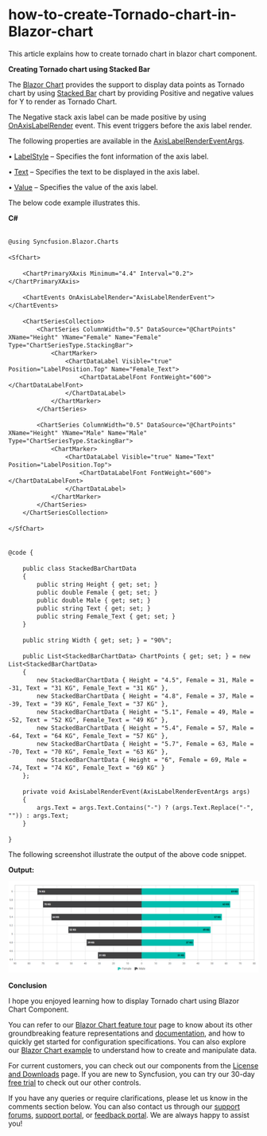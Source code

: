 # how-to-create-Tornado-chart-in-Blazor-chart

This article explains how to create tornado chart in blazor chart component.

**Creating Tornado chart using Stacked Bar**

The [Blazor Chart](https://www.syncfusion.com/blazor-components/blazor-charts) provides the support to display data points as Tornado chart by using [Stacked Bar](https://www.syncfusion.com/blazor-components/blazor-charts/chart-types/stacked-bar-chart) chart by providing Positive and negative values for Y to render as Tornado Chart.

The Negative stack axis label can be made positive by using [OnAxisLabelRender](https://help.syncfusion.com/cr/blazor/Syncfusion.Blazor.Charts.ChartEvents.html#Syncfusion_Blazor_Charts_ChartEvents_OnAxisLabelRender) event. This event triggers before the axis label render.

The following properties are available in the [AxisLabelRenderEventArgs](https://help.syncfusion.com/cr/blazor/Syncfusion.Blazor.Charts.AxisLabelRenderEventArgs.html).

•	[LabelStyle](https://help.syncfusion.com/cr/blazor/Syncfusion.Blazor.Charts.AxisLabelRenderEventArgs.html#Syncfusion_Blazor_Charts_AxisLabelRenderEventArgs_LabelStyle) – Specifies the font information of the axis label.

•	[Text](https://help.syncfusion.com/cr/blazor/Syncfusion.Blazor.Charts.AxisLabelRenderEventArgs.html#Syncfusion_Blazor_Charts_AxisLabelRenderEventArgs_Text) – Specifies the text to be displayed in the axis label.

•	[Value](https://help.syncfusion.com/cr/blazor/Syncfusion.Blazor.Charts.AxisLabelRenderEventArgs.html#Syncfusion_Blazor_Charts_AxisLabelRenderEventArgs_Value) – Specifies the value of the axis label.

The below code example illustrates this.

**C#**

```cshtml

@using Syncfusion.Blazor.Charts

<SfChart>

    <ChartPrimaryXAxis Minimum="4.4" Interval="0.2"></ChartPrimaryXAxis>

    <ChartEvents OnAxisLabelRender="AxisLabelRenderEvent"></ChartEvents>

    <ChartSeriesCollection>
        <ChartSeries ColumnWidth="0.5" DataSource="@ChartPoints" XName="Height" YName="Female" Name="Female" Type="ChartSeriesType.StackingBar">
            <ChartMarker>
                <ChartDataLabel Visible="true" Position="LabelPosition.Top" Name="Female_Text">
                    <ChartDataLabelFont FontWeight="600"></ChartDataLabelFont>
                </ChartDataLabel>
            </ChartMarker>
        </ChartSeries>
        
        <ChartSeries ColumnWidth="0.5" DataSource="@ChartPoints" XName="Height" YName="Male" Name="Male" Type="ChartSeriesType.StackingBar">
            <ChartMarker>
                <ChartDataLabel Visible="true" Name="Text" Position="LabelPosition.Top">
                    <ChartDataLabelFont FontWeight="600"></ChartDataLabelFont>
                </ChartDataLabel>
            </ChartMarker>
        </ChartSeries>
    </ChartSeriesCollection>

</SfChart>


@code {

    public class StackedBarChartData
    {
        public string Height { get; set; }
        public double Female { get; set; }
        public double Male { get; set; }
        public string Text { get; set; }
        public string Female_Text { get; set; }
    }

    public string Width { get; set; } = "90%";

    public List<StackedBarChartData> ChartPoints { get; set; } = new List<StackedBarChartData>
    {
        new StackedBarChartData { Height = "4.5", Female = 31, Male = -31, Text = "31 KG", Female_Text = "31 KG" },
        new StackedBarChartData { Height = "4.8", Female = 37, Male = -39, Text = "39 KG", Female_Text = "37 KG" },
        new StackedBarChartData { Height = "5.1", Female = 49, Male = -52, Text = "52 KG", Female_Text = "49 KG" },
        new StackedBarChartData { Height = "5.4", Female = 57, Male = -64, Text = "64 KG", Female_Text = "57 KG" },
        new StackedBarChartData { Height = "5.7", Female = 63, Male = -70, Text = "70 KG", Female_Text = "63 KG" },
        new StackedBarChartData { Height = "6", Female = 69, Male = -74, Text = "74 KG", Female_Text = "69 KG" }
    };   
    
    private void AxisLabelRenderEvent(AxisLabelRenderEventArgs args)
    {
        args.Text = args.Text.Contains("-") ? (args.Text.Replace("-", "")) : args.Text;
    }

}

```


The following screenshot illustrate the output of the above code snippet.

**Output:**
 
![](/tornado-chart.png)


**Conclusion**

I hope you enjoyed learning how to display Tornado chart using Blazor Chart Component.

You can refer to our [Blazor Chart feature tour](https://www.syncfusion.com/blazor-components/blazor-charts) page to know about its other groundbreaking feature representations and [documentation](https://blazor.syncfusion.com/documentation/chart/getting-started), and how to quickly get started for configuration specifications. You can also explore our [Blazor Chart example](https://blazor.syncfusion.com/demos/chart/line?theme=bootstrap5) to understand how to create and manipulate data.

For current customers, you can check out our components from the [License and Downloads](https://www.syncfusion.com/sales/teamlicense) page. If you are new to Syncfusion, you can try our 30-day [free trial](https://www.syncfusion.com/downloads/blazor) to check out our other controls.

If you have any queries or require clarifications, please let us know in the comments section below. You can also contact us through our [support forums](https://www.syncfusion.com/forums), [support portal](https://support.syncfusion.com/create), or [feedback portal](https://www.syncfusion.com/feedback/blazor-components?control=charts). We are always happy to assist you!




